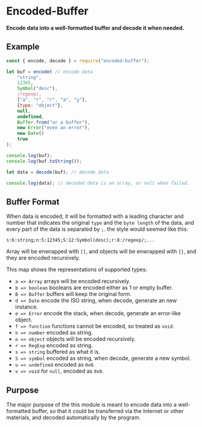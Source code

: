 # Encoded-Buffer

**Encode data into a well-formatted buffer and decode it when needed.**

## Example

```javascript
const { encode, decode } = require("encoded-buffer");

let buf = encode( // encode data
    "string",
    12345,
    Symbol("desc"),
    /regexp/,
    ["a", "r", "r", "a", "y"],
    {type: "object"},
    null,
    undefined,
    Buffer.from("or a buffer"),
    new Error("even an error"),
    new Date()
    true
);

console.log(buf);
console.log(buf.toString());

let data = decode(buf); // decode data

console.log(data); // decoded data is an array, or null when failed.
```

## Buffer Format

When data is encoded, it will be formatted with a leading character and number
that indicates the original `type` and the `byte length` of the data, and 
every part of the data is separated by `;`. the style would seemed like this:

`s:6:string;n:5:12345;S:12:Symbol(desc);r:8:/regexp/;...`

Array will be enwrapped with `[]`, and objects will be enwrapped with `{}`, 
and they are encoded recursively.

This map shows the representations of supported types:

- `a => Array` arrays will be encoded recursively.
- `b => boolean` booleans are encoded either as 1 or empty buffer.
- `B => Buffer` buffers will keep the original form.
- `d => Date` encode the ISO string, when decode, generate an new instance.
- `e => Error` encode the stack, when decode, generate an error-like object.
- `f => function` functions cannot be encoded, so treated as `void`.
- `n => number` encoded as string.
- `o => object` objects will be encoded recursively.
- `r => RegExp` encoded as string.
- `s => string` buffered as what it is.
- `S => symbol` encoded as string, when decode, generate a new symbol.
- `u => undefined` encoded as `0x0`.
- `v => void` for `null`, encoded as `0x0`.

## Purpose

The major purpose of the this module is meant to encode data into a 
well-formatted buffer, so that it could be transferred via the Internet or 
other materials, and decoded automatically by the program.